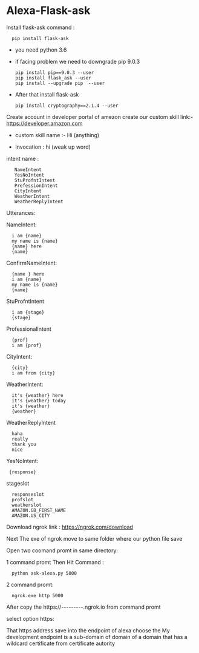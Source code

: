 # Alexa-Flask-ask

Install flask-ask
command : 

      pip install flask-ask

- you need python 3.6

- if facing problem we need to downgrade pip 9.0.3
      
      pip install pip==9.0.3 --user
      pip install flask_ask --user
      pip install --upgrade pip  --user 

- After that install flask-ask 

      pip install cryptography==2.1.4 --user 

Create account in developer portal of amezon create our custom skill link:- https://developer.amazon.com 

- custom skill name :- Hi (anything) 

- Invocation : hi (weak up word)

intent name :
       
       NameIntent
       YesNoIntent
       StuProfntIntent
       PrefessionIntent
       CityIntent
       WeatherIntent
       WeatherReplyIntent

Utterances:

NameIntent: 

      i am {name}
      my name is {name}
      {name} here
      {name}

ConfirmNameIntent:
      
      {name } here
      i am {name}
      my name is {name}
      {name}

StuProfntIntent
      
      i am {stage}
      {stage}

ProfessionalIntent
      
      {prof}
      i am {prof}

CityIntent:
      
      {city}
      i am from {city}

WeatherIntent:
      
      it's {weather} here
      it's {weather} today
      it's {weather} 
      {weather}
  
WeatherReplyIntent
      
      haha
      really
      thank you
      nice
  
YesNoIntent:
      
     {response}

stageslot

      responseslot
      profslot
      weatherslot
      AMAZON.GB_FIRST_NAME
      AMAZON.US_CITY

Download ngrok link : https://ngrok.com/download

Next The exe of ngrok move to same folder where our python file save 

Open two coomand promt in same directory:

1 command promt Then Hit Command :
      
      python ask-alexa.py 5000 
      
2 command promt:

      ngrok.exe http 5000
      
After copy the  https://---------.ngrok.io from command promt

select option https:

That https address save into the endpoint of alexa choose the My development endpoint is a sub-domain of domain of a domain that has a wildcard certificate from certificate autority 

